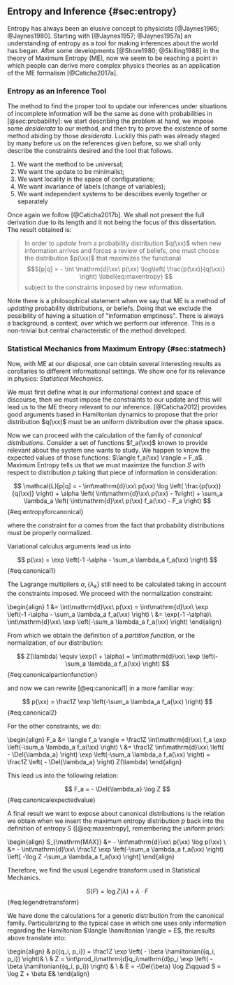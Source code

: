 
## Entropy and Inference {#sec:entropy}

Entropy has always been an elusive concept to physicists [@Jaynes1965; @Jaynes1980]. Starting with [@Jaynes1957; @Jaynes1957a] an understanding of entropy as a tool for making inferences about the world has began. After some developments [@Shore1980; @Skilling1988] in the theory of Maximum Entropy (ME), now we seem to be reaching a point in which people can derive more complex physics theories as an application of the ME formalism [@Caticha2017a].

### Entropy as an Inference Tool

The method to find the proper tool to update our inferences under situations of incomplete information will be the same as done with probabilities in [@sec:probability]: we start describing the problem at hand, we impose some _desiderata_ to our method, and then try to prove the existence of some method abiding by those _desiderata_. Luckily this path was already staged by many before us on the references given before, so we shall only describe the constraints desired and the tool that follows.

1. We want the method to be universal;
2. We want the update to be minimalist;
3. We want locality in the space of configurations;
4. We want invariance of labels (change of variables);
5. We want independent systems to be describes evenly together or separately

Once again we follow [@Caticha2017b]. We shall not present the full derivation due to its length and it not being the focus of this dissertation. The result obtained is:

> In order to _update_ from a probability distribution $q(\xx)$ when new information arrives and forces a review of beliefs, one must choose the distribution $p(\xx)$ that maximizes the functional $$S[p|q] = - \int \mathrm{d}\xx\ p(\xx) \log\left( \frac{p(\xx)}{q(\xx)} \right) \label{eq:maxentropy} $$ subject to the constraints imposed by new information.

Note there is a philosophical statement when we say that ME is a method of _updating_ probability distributions, or beliefs. Doing that we exclude the possibility of having a situation of "information emptiness". There is always a background, a context, over which we perform our inference. This is a non-trivial but central characteristic of the method developed.

### Statistical Mechanics from Maximum Entropy {#sec:statmech}

Now, with ME at our disposal, one can obtain several interesting results as corollaries to different informational settings. We show one for its relevance in physics: _Statistical Mechanics_.

We must first define what is our informational context and space of discourse, then we must impose the constraints to our update and this will lead us to the ME theory relevant to our inference. [@Caticha2012] provides good arguments based in Hamiltonian dynamics to propose that the prior distribution $q(\xx)$ must be an uniform distribution over the phase space.  <!-- The space of discourse is that of a phase space $z=(q, p)$, as usual in mechanical systems. -->

Now we can proceed with the calculation of the family of  _canonical distributions_. Consider a set of functions $f_a(\xx)$ known to provide relevant about the system one wants to study. We happen to know the expected values of those functions: $\langle f_a(\xx) \rangle = F_a$. Maximum Entropy tells us that we must maximize the function $S$ with respect to distribution $p$ taking that piece of information in consideration:

$$ \mathcal{L}[p|q] = - \int\mathrm{d}\xx\ p(\xx) \log \left( \frac{p(\xx)}{q(\xx)} \right) + \alpha \left( \int\mathrm{d}\xx\ p(\xx) - 1\right) + \sum_a \lambda_a \left( \int\mathrm{d}\xx\ p(\xx) f_a(\xx) - F_a \right) $$ {#eq:entropyforcanonical}

where the constraint for $\alpha$ comes from the fact that probability distributions must be properly normalized.

Variational calculus arguments lead us into

$$ p(\xx) = \exp \left(-1 -\alpha - \sum_a \lambda_a f_a(\xx) \right) $$ {#eq:canonical1}

The Lagrange multipliers $\alpha, \{\lambda_k\}$ still need to be calculated taking in account the constraints imposed. We proceed with the normalization constraint:

\begin{align}
    1 &= \int\mathrm{d}\xx\ p(\xx) = \int\mathrm{d}\xx\ \exp \left(-1 -\alpha - \sum_a \lambda_a f_a(\xx) \right) \\
    &= \exp(-1 -\alpha)\ \int\mathrm{d}\xx\ \exp \left(-\sum_a \lambda_a f_a(\xx) \right)
\end{align}

From which we obtain the definition of a _partition function_, or the normalization, of our distribution:

$$ Z(\lambda) \equiv \exp(1 + \alpha) = \int\mathrm{d}\xx\ \exp \left(-\sum_a \lambda_a f_a(\xx) \right) $$ {#eq:canonicalpartionfunction}

and now we can rewrite [@eq:canonical1] in a more familiar way:

$$ p(\xx) = \frac1Z \exp \left(-\sum_a \lambda_a f_a(\xx) \right) $$ {#eq:canonical2}

For the other constraints, we do:

\begin{align}
    F_a &= \langle f_a \rangle = \frac1Z \int\mathrm{d}\xx\ f_a \exp \left(-\sum_a \lambda_a f_a(\xx) \right) \\
    &=  \frac1Z \int\mathrm{d}\xx\ \left( - \Del{\lambda_a} \right) \exp \left(-\sum_a \lambda_a f_a(\xx) \right) = \frac1Z \left( - \Del{\lambda_a} \right) Z(\lambda)
\end{align}

This lead us into the following relation:

$$ F_a = - \Del{\lambda_a} \log Z $$ {#eq:canonicalexpectedvalue}

A final result we want to expose about canonical distributions is the relation we obtain when we insert the maximum entropy distribution $p$ back into the definition of entropy $S$ ([@eq:maxentropy], remembering the uniform prior):

\begin{align}
    S_{\mathrm{MAX}} &= - \int\mathrm{d}\xx\ p(\xx) \log p(\xx) \\
    &= - \int\mathrm{d}\xx\ \frac1Z \exp \left(-\sum_a \lambda_a f_a(\xx) \right) \left[ -\log Z -\sum_a \lambda_a f_a(\xx) \right]
\end{align}

Therefore, we find the usual Legendre transform used in Statistical Mechanics.

$$ S(F) = \log Z(\lambda) + \lambda \cdot F $$ {#eq:legendretransform}

We have done the calculations for a generic distribution from the canonical family. Particularizing to the typical case in which one uses only information regarding the Hamiltonian $\langle \hamiltonian \rangle = E$, the results above translate into:

\begin{align}
    & p(\{q_i, p_i\}) = \frac1Z \exp \left( - \beta \hamiltonian(\{q_i, p_i\}) \right)&  \\
    & Z = \int\prod_i\mathrm{d}q_i\mathrm{d}p_i \exp \left( - \beta \hamiltonian(\{q_i, p_i\}) \right) & \\
    & E = -\Del{\beta} \log Z\qquad S = \log Z + \beta E&
\end{align}
